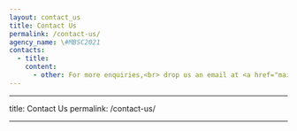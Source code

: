 ```yaml
---
layout: contact_us
title: Contact Us
permalink: /contact-us/
agency_name: \#MBSC2021
contacts:
  - title: 
    content:
      - other: For more enquiries,<br> drop us an email at <a href="mailto:URA_mbsc@ura.gov.sg">URA_mbsc@ura.gov.sg</a> 
---
```


---
title: Contact Us
permalink: /contact-us/

---
